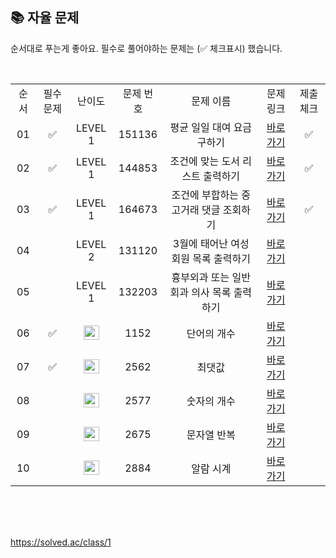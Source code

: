 
## 📚 자율 문제

순서대로 푸는게 좋아요.
필수로 풀어야하는 문제는 (✅ 체크표시) 했습니다.

<br/>
<table>
  <tr>
    <td align="center">순서</td>
    <td align="center">필수 문제</td>
    <td align="center">난이도</td>
    <td align="center">문제 번호</td>
    <td align="center">문제 이름</td>
    <td align="center">문제 링크</td>
    <td align="center">제출 체크</td>
  </tr>
   <tr>
    <td align="center">01</td>
    <td align="center">✅</td>
    <td align="center">LEVEL 1</td>
    <td align="center">151136</td>
    <td align="center">평균 일일 대여 요금 구하기</td>
    <td align="center"><a href="https://school.programmers.co.kr/learn/courses/30/lessons/151136">바로가기</a></td>
    <td align="center">✅</td>
  </tr>
     <tr>
    <td align="center">02</td>
    <td align="center">✅</td>
    <td align="center">LEVEL 1</td>
    <td align="center">144853</td>
    <td align="center">조건에 맞는 도서 리스트 출력하기</td>
    <td align="center"><a href="https://school.programmers.co.kr/learn/courses/30/lessons/144853">바로가기</a></td>
    <td align="center">✅</td>
  </tr>
   <tr>
    <td align="center">03</td>
    <td align="center">✅</td>
    <td align="center">LEVEL 1</td>
    <td align="center">164673</td>
    <td align="center">조건에 부합하는 중고거래 댓글 조회하기</td>
    <td align="center"><a href="https://school.programmers.co.kr/learn/courses/30/lessons/164673">바로가기</a></td>
    <td align="center">✅</td>
  </tr>
  <tr>
    <td align="center">04</td>
    <td align="center"></td>
    <td align="center">LEVEL 2</td>
    <td align="center">131120</td>
    <td align="center">3월에 태어난 여성 회원 목록 출력하기</td>
    <td align="center"><a href="https://school.programmers.co.kr/learn/courses/30/lessons/131120">바로가기</a></td>
    <td align="center"></td>
  </tr>
   <tr>
    <td align="center">05</td>
    <td align="center"></td>
    <td align="center">LEVEL 1</td>
    <td align="center">132203</td>
    <td align="center">흉부외과 또는 일반회과 의사 목록 출력하기</td>
    <td align="center"><a href="https://school.programmers.co.kr/learn/courses/30/lessons/132203">바로가기</a></td>
    <td align="center"></td>
  </tr>
     <tr>
    <td align="center">06</td>
    <td align="center">✅</td>
    <td align="center"><img height="23px" width="25px" src="https://d2gd6pc034wcta.cloudfront.net/tier/4.svg"></td>
    <td align="center">1152</td>
    <td align="center">단어의 개수</td>
    <td align="center"><a href="https://www.acmicpc.net/problem/1152">바로가기</a></td>
    <td align="center"></td>
  </tr>
     <tr>
    <td align="center">07</td>
    <td align="center">✅</td>
    <td align="center"><img height="23px" width="25px" src="https://d2gd6pc034wcta.cloudfront.net/tier/3.svg"></td>
    <td align="center">2562</td>
    <td align="center">최댓값</td>
    <td align="center"><a href="https://www.acmicpc.net/problem/2562">바로가기</a></td>
    <td align="center"></td>
  </tr>
   <tr>
    <td align="center">08</td>
    <td align="center"></td>
    <td align="center"><img height="23px" width="25px" src="https://d2gd6pc034wcta.cloudfront.net/tier/4.svg"></td>
    <td align="center">2577</td>
    <td align="center">숫자의 개수</td>
    <td align="center"><a href="https://www.acmicpc.net/problem/2577">바로가기</a></td>
     <td align="center"></td>
  </tr>
  <tr>
    <td align="center">09</td>
    <td align="center"></td>
    <td align="center"><img height="23px" width="25px" src="https://d2gd6pc034wcta.cloudfront.net/tier/4.svg"></td>
    <td align="center">2675</td>
    <td align="center">문자열 반복</td>
    <td align="center"><a href="https://www.acmicpc.net/problem/2675">바로가기</a></td>
    <td align="center"></td>
  </tr>
   <tr>
    <td align="center">10</td>
    <td align="center"></td>
    <td align="center"><img height="23px" width="25px" src="https://d2gd6pc034wcta.cloudfront.net/tier/3.svg"></td>
    <td align="center">2884</td>
    <td align="center">알람 시계</td>
    <td align="center"><a href="https://www.acmicpc.net/problem/2884">바로가기</a></td>
     <td align="center"></td>
  </tr>
</table>
<br/><br/>


<br>


  
https://solved.ac/class/1  
  
